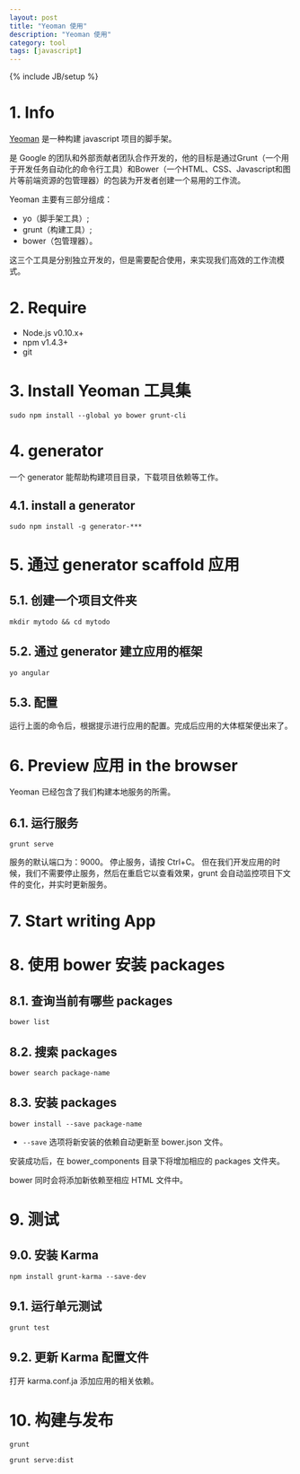 ```yaml
---
layout: post
title: "Yeoman 使用"
description: "Yeoman 使用"
category: tool
tags: [javascript]
---
```

{% include JB/setup %}


# 1. Info

[Yeoman](http://yeoman.io/) 是一种构建 javascript 项目的脚手架。

是 Google 的团队和外部贡献者团队合作开发的，他的目标是通过Grunt（一个用于开发任务自动化的命令行工具）和Bower（一个HTML、CSS、Javascript和图片等前端资源的包管理器）的包装为开发者创建一个易用的工作流。

Yeoman 主要有三部分组成：

* yo（脚手架工具）;
* grunt（构建工具）;
* bower（包管理器）。

这三个工具是分别独立开发的，但是需要配合使用，来实现我们高效的工作流模式。


# 2. Require

* Node.js v0.10.x+
* npm v1.4.3+
* git

# 3. Install Yeoman 工具集

	sudo npm install --global yo bower grunt-cli

# 4. generator

一个 generator 能帮助构建项目目录，下载项目依赖等工作。

## 4.1. install a generator

	sudo npm install -g generator-***

# 5. 通过 generator scaffold 应用

## 5.1. 创建一个项目文件夹

	mkdir mytodo && cd mytodo

## 5.2. 通过 generator 建立应用的框架

	yo angular

## 5.3. 配置

运行上面的命令后，根据提示进行应用的配置。完成后应用的大体框架便出来了。

# 6. Preview 应用 in the browser

Yeoman 已经包含了我们构建本地服务的所需。

## 6.1. 运行服务

	grunt serve

服务的默认端口为：9000。
停止服务，请按 Ctrl+C。
但在我们开发应用的时候，我们不需要停止服务，然后在重启它以查看效果，grunt 会自动监控项目下文件的变化，并实时更新服务。

# 7. Start writing App

# 8. 使用 bower 安装 packages

## 8.1. 查询当前有哪些 packages

	bower list

## 8.2. 搜索 packages

	bower search package-name

## 8.3. 安装 packages

	bower install --save package-name

* `--save` 选项将新安装的依赖自动更新至 bower.json 文件。

安装成功后，在 bower_components 目录下将增加相应的 packages 文件夹。

bower 同时会将添加新依赖至相应 HTML 文件中。


# 9. 测试

## 9.0. 安装 Karma

	npm install grunt-karma --save-dev

## 9.1. 运行单元测试

	grunt test

## 9.2. 更新 Karma 配置文件

打开 karma.conf.ja 添加应用的相关依赖。

# 10. 构建与发布

	grunt

	grunt serve:dist


